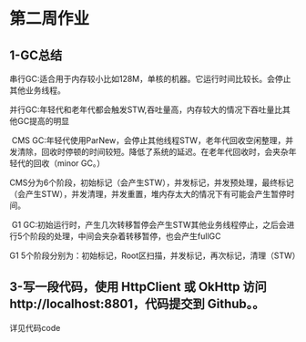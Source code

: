 # 第二周作业

##  1-GC总结

​	串行GC:适合用于内存较小比如128M，单核的机器。它运行时间比较长。会停止其他业务线程。

​	并行GC:年轻代和老年代都会触发STW,吞吐量高，内存较大的情况下吞吐量比其他GC提高的明显

​	CMS GC:年轻代使用ParNew，会停止其他线程STW，老年代回收空闲整理，并发清除，回收时停顿的时间较短。降低了系统的延迟。在老年代回收时，会夹杂年轻代的回收（minor GC。）

​	CMS分为6个阶段，初始标记（会产生STW），并发标记，并发预处理，最终标记（会产生STW），并发清理，并发重置，堆内存太大的情况下有可能会产生暂停时间。

​	G1 GC:初始运行时，产生几次转移暂停会产生STW其他业务线程停止，之后会进行5个阶段的处理，中间会夹杂着转移暂停，也会产生fullGC

G1 5个阶段分别为：初始标记，Root区扫描，并发标记，再次标记，清理（STW）

## 3-写一段代码，使用 HttpClient 或 OkHttp 访问 http://localhost:8801，代码提交到 Github。。

详见代码code